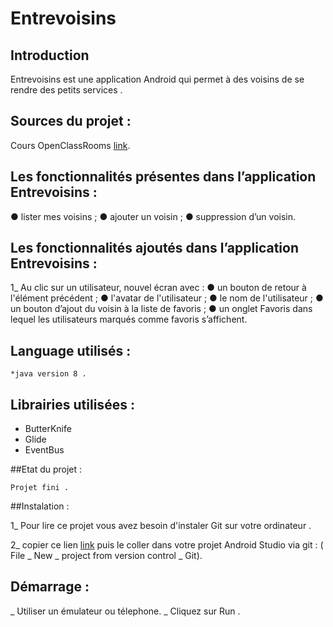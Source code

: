 
# Entrevoisins

## Introduction

Entrevoisins est une application Android qui permet à des voisins de se rendre des petits services .

## Sources du projet :

 Cours OpenClassRooms [link](https://github.com/Deyine/OpenClassrooms/tree/master/Android/Entrevoisins).



## Les fonctionnalités présentes dans l’application Entrevoisins :

   ● lister mes voisins ;
   ● ajouter un voisin ;
   ● suppression d’un voisin.

## Les fonctionnalités ajoutés dans l’application Entrevoisins :

  1_ Au clic sur un utilisateur, nouvel écran avec :
        ● un bouton de retour à l'élément précédent ;
        ● l'avatar de l'utilisateur ;
        ● le nom de l'utilisateur ;
        ● un bouton d’ajout du voisin à la liste de favoris ;
        ● un onglet Favoris dans lequel les utilisateurs marqués comme favoris s’affichent.

## Language utilisés :

    *java version 8 .

## Librairies utilisées :

   * ButterKnife
   * Glide
   * EventBus

##Etat du projet :

    Projet fini .


##Instalation :

1_ Pour lire ce projet vous avez besoin d'instaler Git sur votre ordinateur .

2_ copier ce lien [link](https://github.com/katych/Khadija_Entrevoisins.git) puis le coller dans votre projet Android Studio
   via git : ( File _ New _ project from version control _ Git).


 ## Démarrage :

_  Utiliser un émulateur ou télephone.
_ Cliquez sur Run .




















